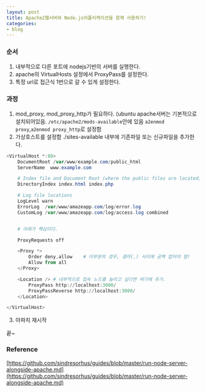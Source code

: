 ```yaml
---
layout: post
title: Apache2웹서버와 Node.js어플리케이션을 함께 사용하기!
categories:
- blog
---
```


### 순서
1. 내부적으로 다른 포트에 nodejs기반의 서버를 실행한다.
2. apache의 VirtualHosts 설정에서 ProxyPass를 설정한다.
3. 특정 url로 접근식 1번으로 갈 수 있게 설정한다.

### 과정
1. mod_proxy, mod_proxy_http가 필요하다. (ubuntu apache서버는 기본적으로 설치되어있음. `/etc/apache2/mods-available`안에 있음 `a2enmod proxy`,`a2enmod proxy_http`로 설정함
2. 가상호스트를 설정함 ./sites-available 내부에 기존파일 또는 신규파일을 추가한다.

```powershell
<VirtualHost *:80>
	DocumentRoot /var/www/example.com/public_html
	ServerName  www.example.com

	# Index file and Document Root (where the public files are located)
	DirectoryIndex index.html index.php

	# Log file locations
	LogLevel warn
	ErrorLog  /var/www/amazeapp.com/log/error.log
	CustomLog /var/www/amazeapp.com/log/access.log combined


	# 아래가 핵심이다.

	ProxyRequests off

	<Proxy *>
	    Order deny,allow    # 이부분의 경우, 콤마(,) 사이에 공백 없어야 함!
	    Allow from all
	</Proxy>

	<Location /> # 내부적으로 접속 노드를 늘리고 싶다면 여기에 추가.
	    ProxyPass http://localhost:3000/
	    ProxyPassReverse http://localhost:3000/
	</Location>

</VirtualHost>
```

3. 아파치 재시작

끝~

### Reference
[https://github.com/sindresorhus/guides/blob/master/run-node-server-alongside-apache.md](https://github.com/sindresorhus/guides/blob/master/run-node-server-alongside-apache.md)
